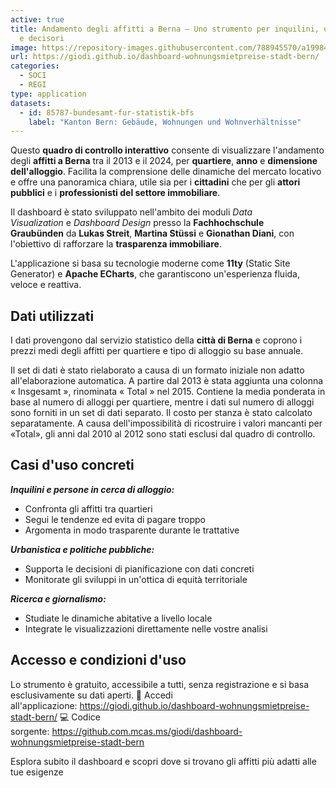 ```yaml
---
active: true
title: Andamento degli affitti a Berna – Uno strumento per inquilini, urbanisti
  e decisori
image: https://repository-images.githubusercontent.com/788945570/a1998415-fef9-4518-8a5d-d2937f17edec
url: https://giodi.github.io/dashboard-wohnungsmietpreise-stadt-bern/
categories:
  - SOCI
  - REGI
type: application
datasets:
  - id: 85787-bundesamt-fur-statistik-bfs
    label: "Kanton Bern: Gebäude, Wohnungen und Wohnverhältnisse"
---
```

Questo **quadro di controllo interattivo** consente di visualizzare l'andamento degli **affitti a Berna** tra il 2013 e il 2024, per **quartiere**, **anno** e **dimensione dell'alloggio**. Facilita la comprensione delle dinamiche del mercato locativo e offre una panoramica chiara, utile sia per i **cittadini** che per gli **attori pubblici** e i **professionisti del settore immobiliare**.

Il dashboard è stato sviluppato nell'ambito dei moduli *Data Visualization* e *Dashboard Design* presso la **Fachhochschule Graubünden** da **Lukas Streit**, **Martina Stüssi** e **Gionathan Diani**, con l'obiettivo di rafforzare la **trasparenza immobiliare**.

L'applicazione si basa su tecnologie moderne come **11ty** (Static Site Generator) e **Apache ECharts**, che garantiscono un'esperienza fluida, veloce e reattiva.

## Dati utilizzati

I dati provengono dal servizio statistico della **città di Berna** e coprono i prezzi medi degli affitti per quartiere e tipo di alloggio su base annuale.

Il set di dati è stato rielaborato a causa di un formato iniziale non adatto all'elaborazione automatica. A partire dal 2013 è stata aggiunta una colonna « Insgesamt », rinominata « Total » nel 2015. Contiene la media ponderata in base al numero di alloggi per quartiere, mentre i dati sul numero di alloggi sono forniti in un set di dati separato. Il costo per stanza è stato calcolato separatamente. A causa dell'impossibilità di ricostruire i valori mancanti per «Total», gli anni dal 2010 al 2012 sono stati esclusi dal quadro di controllo.

## Casi d'uso concreti

***Inquilini e persone in cerca di alloggio:***

* Confronta gli affitti tra quartieri
* Segui le tendenze ed evita di pagare troppo
* Argomenta in modo trasparente durante le trattative

***Urbanistica e politiche pubbliche:***

* Supporta le decisioni di pianificazione con dati concreti
* Monitorate gli sviluppi in un'ottica di equità territoriale

***Ricerca e giornalismo:***

* Studiate le dinamiche abitative a livello locale
* Integrate le visualizzazioni direttamente nelle vostre analisi

## Accesso e condizioni d'uso

Lo strumento è gratuito, accessibile a tutti, senza registrazione e si basa esclusivamente su dati aperti. 🔗 Accedi all'applicazione: <https://giodi.github.io/dashboard-wohnungsmietpreise-stadt-bern/> 💻 Codice sorgente: <https://github.com.mcas.ms/giodi/dashboard-wohnungsmietpreise-stadt-bern>

Esplora subito il dashboard e scopri dove si trovano gli affitti più adatti alle tue esigenze
